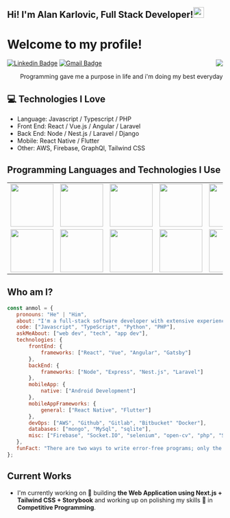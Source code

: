 ## Hi! I'm Alan Karlovic, Full Stack Developer!<img src="https://media.giphy.com/media/hvRJCLFzcasrR4ia7z/giphy.gif" width="25px">

<h1>Welcome to my profile!</h1> 

<img src = 'https://upload.wikimedia.org/wikipedia/commons/0/01/Matrixcode.gif' align='right'/>

[![Linkedin Badge](https://img.shields.io/badge/-Alan-blue?style=flat-square&logo=Linkedin&logoColor=white&link=https://www.linkedin.com/in/alan-karlovic-)](www.linkedin.com/in/alan-karlovic-) [![Gmail Badge](https://img.shields.io/badge/-alankarlovic8@gmail.com-c14438?style=flat-square&logo=Gmail&logoColor=white&link=mailto:alankarlovic8@gmail.com)](mailto:alankarlovic8@gmail.com) 

<div style="text-align: right">Programming gave me a purpose in life and i'm doing my best everyday</div>

## :computer: Technologies I Love
- Language: Javascript / Typescript / PHP
- Front End: React / Vue.js / Angular / Laravel
- Back End: Node / Nest.js / Laravel / Django
- Mobile: React Native / Flutter
- Other: AWS, Firebase, GraphQl, Tailwind CSS

## Programming Languages and Technologies I Use
<p align="left">
<table>  <tr>    <td><img src="https://cdn.iconscout.com/icon/free/png-128/react-3-1175109.png" width="100"></td>    <td><img src="https://cdn.iconscout.com/icon/free/png-128/nodejs-2-226035.png" width="100"></td>    <td><img src="https://cdn.iconscout.com/icon/free/png-128/python-20-1175115.png" width="100"></td>    <td><img src="https://cdn.iconscout.com/icon/free/png-128/django-13-1175187.png" width="100"></td>    <td><img src="https://cdn.iconscout.com/icon/free/png-128/vuejs-3-1175070.png" width="100"></td>    <td><img src="https://cdn.iconscout.com/icon/free/png-128/angular-3-226070.png" width="100"></td>    <td><img src="https://cdn.iconscout.com/icon/free/png-128/javascript-1-225993.png" width="100"></td>    <td><img src="https://cdn.iconscout.com/icon/free/png-128/jquery-7-1175152.png" width="100"></td>    <td><img src="https://cdn.iconscout.com/icon/free/png-128/codeigniter-5-1175246.png" width="100"></td>    <td><img src="https://cdn.iconscout.com/icon/free/png-128/laravel-2-1175146.png" width="100"></td>    <td><img src="https://cdn.iconscout.com/icon/free/png-128/yii-2-1175059.png" width="100"></td>    <td><img src="https://cdn.iconscout.com/icon/free/png-128/html5-40-1175193.png" width="100"></td>    <td><img src="https://cdn.iconscout.com/icon/free/png-128/css3-11-1175239.png" width="100"></td>    <td><img src="https://cdn.iconscout.com/icon/free/png-128/sass-13-1175092.png" width="100"></td>  </tr>  <tr>    <td><img src="https://cdn.iconscout.com/icon/free/png-128/mongodb-4-1175139.png" width="100"></td>    <td><img src="https://cdn.iconscout.com/icon/free/png-128/mysql-4-226026.png" width="100"></td>    <td><img src="https://cdn.iconscout.com/icon/free/png-128/redis-6-1175105.png" width="100"></td>    <td><img src="https://cdn.iconscout.com/icon/free/png-128/typescript-1-1175078.png" width="100"></td>    <td><img src="https://cdn.iconscout.com/icon/free/png-128/php-99-1175127.png" width="100"></td>    <td><img src="https://cdn.iconscout.com/icon/free/png-128/java-22-225997.png" width="100"></td>    <td><img src="https://cdn.iconscout.com/icon/free/png-128/swift-21-1175088.png" width="100"></td>    <td><img src="https://cdn.iconscout.com/icon/free/png-128/android-245-1175273.png" width="100"></td>    <td><img src="https://cdn.iconscout.com/icon/free/png-128/xcode-3521822-2945239.png" width="100"></td>    <td><img src="https://cdn.iconscout.com/icon/free/png-128/c-57-1175191.png" width="100"></td>    <td><img src="https://cdn.iconscout.com/icon/free/png-128/c-4-226082.png" width="100"></td>    <td><img src="https://cdn.iconscout.com/icon/free/png-128/bootstrap-226077.png" width="100"></td>    <td><img src="https://cdn.iconscout.com/icon/free/png-128/git-18-1175219.png" width="100"></td>    <td><img src="https://cdn.iconscout.com/icon/free/png-128/docker-13-1175230.png" width="100"></td>  </tr></table>
</p>
 
 ## Who am I?
 ```javascript
const anmol = {
    pronouns: "He" | "Him",
    about: "I'm a full-stack software developer with extensive experience using JavaScript/ TypeScript based Programming Tech Stacks and numerous other technologies such as Machine Learning(ML) and Deep Learning(DL) I am very well versed in AWS services, Microsoft Azure, Firebase, and other cloud services. I know how to build web/mobile based software services, upgrade/maintain existing services, and I am very good at those. I have worked at all types of companies, from remote work freelancing to start-ups, to non- profits, to some popular companies out there. No job too big or too small. I value communication skills and do my utmost to be available, to be amiable, and to be realistic. I strive for excellence in everything I do and will overcome any obstacle to help you achieve your directives.",
    code: ["Javascript", "TypeScript", "Python", "PHP"],
    askMeAbout: ["web dev", "tech", "app dev"],
    technologies: {
        frontEnd: {
            frameworks: ["React", "Vue", "Angular", "Gatsby"]
        },
        backEnd: {
            frameworks: ["Node", "Express", "Nest.js", "Laravel"]
        },
        mobileApp: {
            native: ["Android Development"]
        },
        mobileAppFrameworks: {
            general: ["React Native", "Flutter"]
        },
        devOps: ["AWS", "Github", "Gitlab", "Bitbucket" "Docker"],
        databases: ["mongo", "MySql", "sqlite"],
        misc: ["Firebase", "Socket.IO", "selenium", "open-cv", "php", "SuiteApp"]
    },
    funFact: "There are two ways to write error-free programs; only the third one works"
};
```
 
## Current Works
 * I'm currently working on 🔭 building **the Web Application using Next.js + Tailwind CSS + Storybook** and working up on polishing my skills 🌱 in **Competitive Programming**.
 
